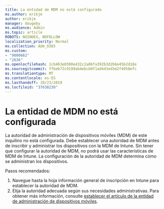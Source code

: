 ```yaml
---
title: La entidad de MDM no está configurada
ms.author: erikje
author: erikje
manager: dougeby
ms.audience: Admin
ms.topic: article
ROBOTS: NOINDEX, NOFOLLOW
localization_priority: Normal
ms.collection: Adm_O365
ms.custom:
- "9000662"
- "2636"
ms.openlocfilehash: 1cb463e0300e432c2a06fa392b3d2b6e45b2d18e
ms.sourcegitcommit: ffbeb72c9199ab4ebcb0f1ad443ed3e2f4950efc
ms.translationtype: MT
ms.contentlocale: es-ES
ms.lasthandoff: 10/23/2019
ms.locfileid: "37638230"
---
```

# <a name="your-mdm-authority-is-not-set"></a>La entidad de MDM no está configurada

La autoridad de administración de dispositivos móviles (MDM) de este inquilino no está configurada. Debe establecer una autoridad de MDM antes de inscribir y administrar los dispositivos con la MDM de Intune. Sin tener que configurar la autoridad de MDM, no podrá usar las características de MDM de Intune. La configuración de la autoridad de MDM determina cómo se administran los dispositivos.

Pasos recomendados:
1. Navegue hasta la hoja información general de inscripción en Intune para establecer la autoridad de MDM.
2. Elija la autoridad adecuada según sus necesidades administrativas. Para obtener más información, consulte [establecer el artículo de la entidad de administración de dispositivos móviles](https://docs.microsoft.com/intune/mdm-authority-set).